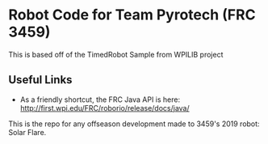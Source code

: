 # Robot Code for Team Pyrotech (FRC 3459)

This is based off of the TimedRobot Sample from WPILIB project

## Useful Links
* As a friendly shortcut, the FRC Java API is here:
http://first.wpi.edu/FRC/roborio/release/docs/java/

This is the repo for any offseason development made to 3459's 2019 robot: Solar Flare.